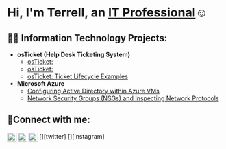 <h1>Hi, I'm Terrell, an <a href="https://linkedin.com/in/Josh">IT Professional</a>☺</h1>

<h2>👨‍💻 Information Technology Projects:</h2>

- <b>osTicket (Help Desk Ticketing System)</b>
  - [osTicket:](https://github.com/terrellrichards/osticket-prereqs)
  - [osTicket:](https://github.com/terrellrichards/post-install-config)
  - [osTicket: Ticket Lifecycle Examples](https://github.com/terrellrichards/ticket-lifecycle)
- <b>Microsoft Azure</b>
  - [Configuring Active Directory within Azure VMs](https://github.com/terrellrichards/configure-ad)
  - [Network Security Groups (NSGs) and Inspecting Network Protocols](https://github.com/terrellrichards/azure-network-protocols)

<h2>🤳Connect with me:</h2>

[<img align="left" alt="Josh | Twitter" width="22px" src="https://cdn.jsdelivr.net/npm/simple-icons@v3/icons/twitter.svg" />][twitter]
[<img align="left" alt="Josh | LinkedIn" width="22px" src="https://cdn.jsdelivr.net/npm/simple-icons@v3/icons/linkedin.svg" />][linkedin]
[<img align="left" alt="Josh | Instagram" width="22px" src="https://cdn.jsdelivr.net/npm/simple-icons@v3/icons/instagram.svg" />][instagram]

[linkedin]: https://linkedin.com/in/terrellrichards
